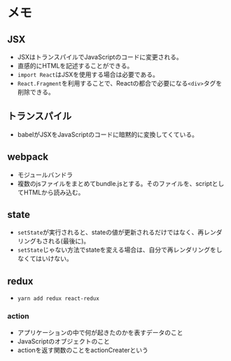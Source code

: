 # メモ
## JSX
- JSXはトランスパイルでJavaScriptのコードに変更される。
- 直感的にHTMLを記述することができる。
- `import React`はJSXを使用する場合は必要である。
- `React.Fragment`を利用することで、Reactの都合で必要になる`<div>`タグを削除できる。

## トランスパイル
- babelがJSXをJavaScriptのコードに暗黙的に変換してくている。

## webpack
- モジュールバンドラ
- 複数のjsファイルをまとめてbundle.jsとする。そのファイルを、scriptとしてHTMLから読み込む。

## state
- `setState`が実行されると、stateの値が更新されるだけではなく、再レンダリングもされる(最後に)。
- `setState`じゃない方法でstateを変える場合は、自分で再レンダリングをしなくてはいけない。

## redux
- `yarn add redux react-redux`

### action
- アプリケーションの中で何が起きたのかを表すデータのこと
- JavaScriptのオブジェクトのこと
- actionを返す関数のことをactionCreaterという

